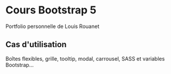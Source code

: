 # Cours Bootstrap 5

Portfolio personnelle de Louis Rouanet

## Cas d'utilisation
Boîtes flexibles, grille, tooltip, modal, carrousel, SASS et variables Bootstrap...
